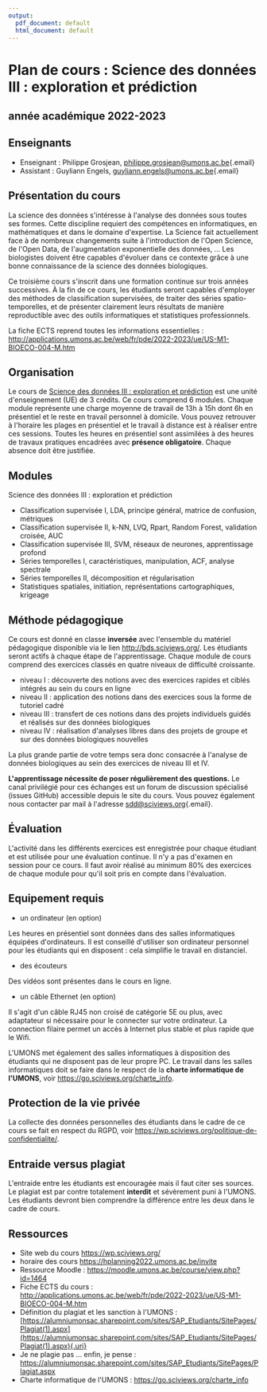 ```yaml
---
output:
  pdf_document: default
  html_document: default
---
```


# Plan de cours : Science des données III : exploration et prédiction

## année académique 2022-2023

## Enseignants

-   Enseignant : Philippe Grosjean, [philippe.grosjean\@umons.ac.be](mailto:philippe.grosjean@umons.ac.be){.email}
-   Assistant : Guyliann Engels, [guyliann.engels\@umons.ac.be](mailto:guyliann.engels@umons.ac.be){.email}

## Présentation du cours

La science des données s'intéresse à l'analyse des données sous toutes ses formes. Cette discipline requiert des compétences en informatiques, en mathématiques et dans le domaine d'expertise. La Science fait actuellement face à de nombreux changements suite à l'introduction de l'Open Science, de l'Open Data, de l'augmentation exponentielle des données, ... Les biologistes doivent être capables d'évoluer dans ce contexte grâce à une bonne connaissance de la science des données biologiques.

Ce troisième cours s'inscrit dans une formation continue sur trois années successives. À la fin de ce cours, les étudiants seront capables d'employer des méthodes de classification supervisées, de traiter des séries spatio-temporelles, et de présenter clairement leurs résultats de manière reproductible avec des outils informatiques et statistiques professionnels.

La fiche ECTS reprend toutes les informations essentielles : <http://applications.umons.ac.be/web/fr/pde/2022-2023/ue/US-M1-BIOECO-004-M.htm>

## Organisation

Le cours de [Science des données III : exploration et prédiction](http://applications.umons.ac.be/web/fr/pde/2022-2023/ue/US-M1-BIOECO-004-M.htm) est une unité d'enseignement (UE) de 3 crédits. Ce cours comprend 6 modules. Chaque module représente une charge moyenne de travail de 13h à 15h dont 6h en présentiel et le reste en travail personnel à domicile. Vous pouvez retrouver à l'horaire les plages en présentiel et le travail à distance est à réaliser entre ces sessions. Toutes les heures en présentiel sont assimilées à des heures de travaux pratiques encadrées avec **présence obligatoire**. Chaque absence doit être justifiée.

## Modules

Science des données III : exploration et prédiction

-   Classification supervisée I, LDA, principe général, matrice de confusion, métriques
-   Classification supervisée II, k-NN, LVQ, Rpart, Random Forest, validation croisée, AUC
-   Classification supervisée III, SVM, réseaux de neurones, apprentissage profond
-   Séries temporelles I, caractéristiques, manipulation, ACF, analyse spectrale
-   Séries temporelles II, décomposition et régularisation
-   Statistiques spatiales, initiation, représentations cartographiques, krigeage

## Méthode pédagogique

Ce cours est donné en classe **inversée** avec l'ensemble du matériel pédagogique disponible via le lien <http://bds.sciviews.org/>. Les étudiants seront actifs à chaque étape de l'apprentissage. Chaque module de cours comprend des exercices classés en quatre niveaux de difficulté croissante.

-   niveau I : découverte des notions avec des exercices rapides et ciblés intégrés au sein du cours en ligne
-   niveau II : application des notions dans des exercices sous la forme de tutoriel cadré
-   niveau III : transfert de ces notions dans des projets individuels guidés et réalisés sur des données biologiques
-   niveau IV : réalisation d'analyses libres dans des projets de groupe et sur des données biologiques nouvelles

La plus grande partie de votre temps sera donc consacrée à l'analyse de données biologiques au sein des exercices de niveau III et IV.

**L'apprentissage nécessite de poser régulièrement des questions.** Le canal privilégié pour ces échanges est un forum de discussion spécialisé (issues GitHub) accessible depuis le site du cours. Vous pouvez également nous contacter par mail à l'adresse [sdd\@sciviews.org](mailto:sdd@sciviews.org){.email}.

## Évaluation

L'activité dans les différents exercices est enregistrée pour chaque étudiant et est utilisée pour une évaluation continue. Il n'y a pas d'examen en session pour ce cours. Il faut avoir réalisé au minimum 80% des exercices de chaque module pour qu'il soit pris en compte dans l'évaluation.

## Equipement requis

-   un ordinateur (en option)

Les heures en présentiel sont données dans des salles informatiques équipées d'ordinateurs. Il est conseillé d'utiliser son ordinateur personnel pour les étudiants qui en disposent : cela simplifie le travail en distanciel.

-   des écouteurs

Des vidéos sont présentes dans le cours en ligne.

-   un câble Ethernet (en option)

Il s'agit d'un câble RJ45 non croisé de catégorie 5E ou plus, avec adaptateur si nécessaire pour le connecter sur votre ordinateur. La connection filaire permet un accès à Internet plus stable et plus rapide que le Wifi.

L'UMONS met également des salles informatiques à disposition des étudiants qui ne disposent pas de leur propre PC. Le travail dans les salles informatiques doit se faire dans le respect de la **charte informatique de l'UMONS**, voir <https://go.sciviews.org/charte_info>.

## Protection de la vie privée

La collecte des données personnelles des étudiants dans le cadre de ce cours se fait en respect du RGPD, voir <https://wp.sciviews.org/politique-de-confidentialite/>.

## Entraide versus plagiat

L'entraide entre les étudiants est encouragée mais il faut citer ses sources. Le plagiat est par contre totalement **interdit** et sévèrement puni à l'UMONS. Les étudiants devront bien comprendre la différence entre les deux dans le cadre de cours.

## Ressources

-   Site web du cours <https://wp.sciviews.org/>
-   horaire des cours <https://hplanning2022.umons.ac.be/invite>
-   Ressource Moodle : <https://moodle.umons.ac.be/course/view.php?id=1464>
-   Fiche ECTS du cours : <http://applications.umons.ac.be/web/fr/pde/2022-2023/ue/US-M1-BIOECO-004-M.htm>
-   Définition du plagiat et les sanction à l'UMONS : [https://alumniumonsac.sharepoint.com/sites/SAP_Etudiants/SitePages/Plagiat(1).aspx](https://alumniumonsac.sharepoint.com/sites/SAP_Etudiants/SitePages/Plagiat(1).aspx){.uri}
-   Je ne plagie pas ... enfin, je pense : <https://alumniumonsac.sharepoint.com/sites/SAP_Etudiants/SitePages/Plagiat.aspx>
-   Charte informatique de l'UMONS : <https://go.sciviews.org/charte_info>
